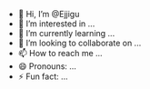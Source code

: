 - 👋 Hi, I’m @Ejjigu
- 👀 I’m interested in ...
- 🌱 I’m currently learning ...
- 💞️ I’m looking to collaborate on ...
- 📫 How to reach me ...
- 😄 Pronouns: ...
- ⚡ Fun fact: ...

<!---
Ejjigu/Ejjigu is a ✨ special ✨ repository because its `README.md` (this file) appears on your GitHub profile.
You can click the Preview link to take a look at your changes.
--->

